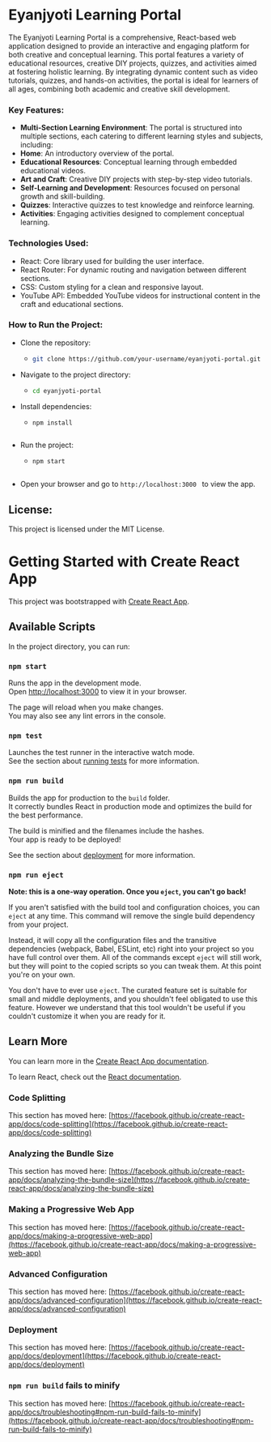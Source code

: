 # Eyanjyoti Learning Portal
The Eyanjyoti Learning Portal is a comprehensive, React-based web application designed to provide an interactive and engaging platform for both creative and conceptual learning. This portal features a variety of educational resources, creative DIY projects, quizzes, and activities aimed at fostering holistic learning. By integrating dynamic content such as video tutorials, quizzes, and hands-on activities, the portal is ideal for learners of all ages, combining both academic and creative skill development.
### Key Features:
- **Multi-Section Learning Environment**: The portal is structured into multiple sections, each catering to different learning styles and subjects, including:
- **Home**: An introductory overview of the portal.
- **Educational Resources**: Conceptual learning through embedded educational videos.
- **Art and Craft**: Creative DIY projects with step-by-step video tutorials.
- **Self-Learning and Development**: Resources focused on personal growth and skill-building.
- **Quizzes**: Interactive quizzes to test knowledge and reinforce learning.
- **Activities**: Engaging activities designed to complement conceptual learning.
### Technologies Used:
- React: Core library used for building the user interface.
- React Router: For dynamic routing and navigation between different sections.
- CSS: Custom styling for a clean and responsive layout.
- YouTube API: Embedded YouTube videos for instructional content in the craft and educational sections.
### How to Run the Project:
- Clone the repository:
   - ``` bash
     git clone https://github.com/your-username/eyanjyoti-portal.git
     ```
- Navigate to the project directory:
   - ``` bash
     cd eyanjyoti-portal
     ```
- Install dependencies:
   - ``` bash
     npm install
    ```
- Run the project:
   - ``` bash 
     npm start
   ```
- Open your browser and go to  ```http://localhost:3000 ``` to view the app.

## License:
This project is licensed under the MIT License.

# Getting Started with Create React App

This project was bootstrapped with [Create React App](https://github.com/facebook/create-react-app).

## Available Scripts

In the project directory, you can run:

### `npm start`

Runs the app in the development mode.\
Open [http://localhost:3000](http://localhost:3000) to view it in your browser.

The page will reload when you make changes.\
You may also see any lint errors in the console.

### `npm test`

Launches the test runner in the interactive watch mode.\
See the section about [running tests](https://facebook.github.io/create-react-app/docs/running-tests) for more information.

### `npm run build`

Builds the app for production to the `build` folder.\
It correctly bundles React in production mode and optimizes the build for the best performance.

The build is minified and the filenames include the hashes.\
Your app is ready to be deployed!

See the section about [deployment](https://facebook.github.io/create-react-app/docs/deployment) for more information.

### `npm run eject`

**Note: this is a one-way operation. Once you `eject`, you can't go back!**

If you aren't satisfied with the build tool and configuration choices, you can `eject` at any time. This command will remove the single build dependency from your project.

Instead, it will copy all the configuration files and the transitive dependencies (webpack, Babel, ESLint, etc) right into your project so you have full control over them. All of the commands except `eject` will still work, but they will point to the copied scripts so you can tweak them. At this point you're on your own.

You don't have to ever use `eject`. The curated feature set is suitable for small and middle deployments, and you shouldn't feel obligated to use this feature. However we understand that this tool wouldn't be useful if you couldn't customize it when you are ready for it.

## Learn More

You can learn more in the [Create React App documentation](https://facebook.github.io/create-react-app/docs/getting-started).

To learn React, check out the [React documentation](https://reactjs.org/).

### Code Splitting

This section has moved here: [https://facebook.github.io/create-react-app/docs/code-splitting](https://facebook.github.io/create-react-app/docs/code-splitting)

### Analyzing the Bundle Size

This section has moved here: [https://facebook.github.io/create-react-app/docs/analyzing-the-bundle-size](https://facebook.github.io/create-react-app/docs/analyzing-the-bundle-size)

### Making a Progressive Web App

This section has moved here: [https://facebook.github.io/create-react-app/docs/making-a-progressive-web-app](https://facebook.github.io/create-react-app/docs/making-a-progressive-web-app)

### Advanced Configuration

This section has moved here: [https://facebook.github.io/create-react-app/docs/advanced-configuration](https://facebook.github.io/create-react-app/docs/advanced-configuration)

### Deployment

This section has moved here: [https://facebook.github.io/create-react-app/docs/deployment](https://facebook.github.io/create-react-app/docs/deployment)

### `npm run build` fails to minify

This section has moved here: [https://facebook.github.io/create-react-app/docs/troubleshooting#npm-run-build-fails-to-minify](https://facebook.github.io/create-react-app/docs/troubleshooting#npm-run-build-fails-to-minify)
